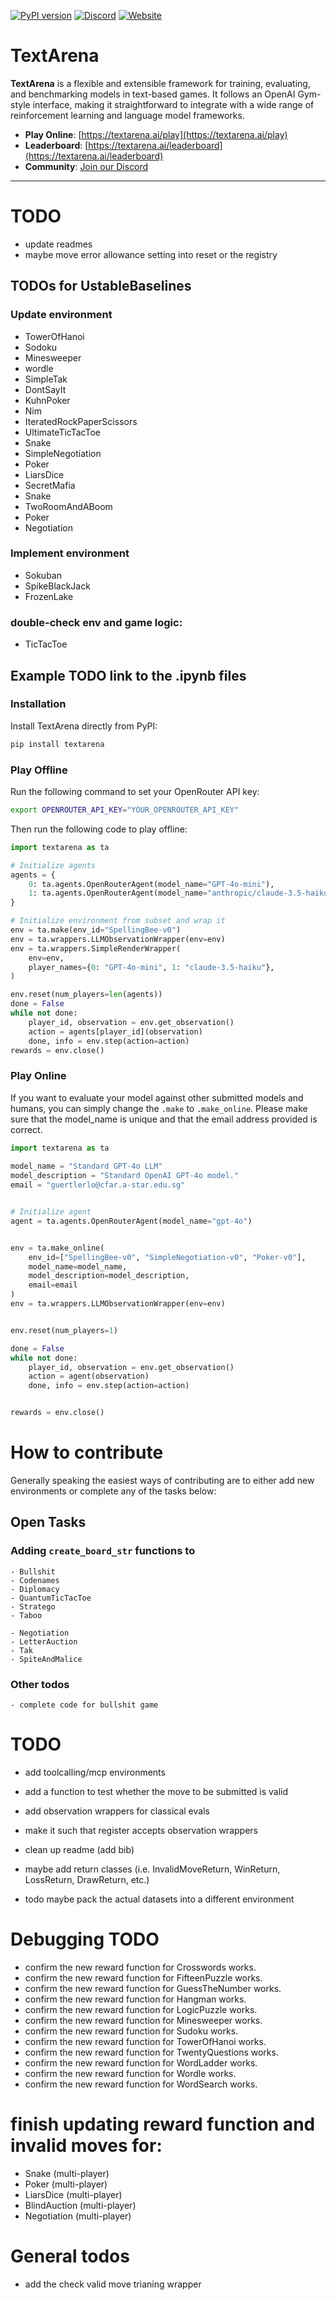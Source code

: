 [![PyPI version](https://img.shields.io/pypi/v/textarena.svg)](https://pypi.org/project/textarena) [![Discord](https://img.shields.io/discord/1257951838322561075?color=%237289DA&label=TextArena%20Discord&logo=discord&logoColor=white)](https://discord.gg/KPacHzK23e) [![Website](https://img.shields.io/badge/TextArena.ai-live%20site-blue)](https://textarena.ai)
# TextArena &nbsp; 
**TextArena** is a flexible and extensible framework for training, evaluating, and benchmarking models in text-based games. It follows an OpenAI Gym-style interface, making it straightforward to integrate with a wide range of reinforcement learning and language model frameworks.

- **Play Online**: [https://textarena.ai/play](https://textarena.ai/play)
- **Leaderboard**: [https://textarena.ai/leaderboard](https://textarena.ai/leaderboard)
- **Community**: [Join our Discord](https://discord.gg/KPacHzK23e)

<!-- - **Documentation**: [https://textarena.ai/docs](https://textarena.ai/) -->
---
# TODO
- update readmes
- maybe move error allowance setting into reset or the registry

## TODOs for UstableBaselines

### Update environment
- TowerOfHanoi
- Sodoku
- Minesweeper
- wordle
- SimpleTak
- DontSayIt
- KuhnPoker
- Nim
- IteratedRockPaperScissors
- UltimateTicTacToe
- Snake
- SimpleNegotiation
- Poker
- LiarsDice
- SecretMafia
- Snake
- TwoRoomAndABoom
- Poker
- Negotiation


### Implement environment
- Sokuban
- SpikeBlackJack
- FrozenLake

### double-check env and game logic:
- TicTacToe


## Example TODO link to the .ipynb files
### Installation
Install TextArena directly from PyPI:
```bash
pip install textarena
```

### Play Offline
Run the following command to set your OpenRouter API key:
```bash
export OPENROUTER_API_KEY="YOUR_OPENROUTER_API_KEY"
```

Then run the following code to play offline:

```python
import textarena as ta

# Initialize agents
agents = {
    0: ta.agents.OpenRouterAgent(model_name="GPT-4o-mini"),
    1: ta.agents.OpenRouterAgent(model_name="anthropic/claude-3.5-haiku"),
}

# Initialize environment from subset and wrap it
env = ta.make(env_id="SpellingBee-v0")
env = ta.wrappers.LLMObservationWrapper(env=env)
env = ta.wrappers.SimpleRenderWrapper(
    env=env,
    player_names={0: "GPT-4o-mini", 1: "claude-3.5-haiku"},
)

env.reset(num_players=len(agents))
done = False
while not done:
    player_id, observation = env.get_observation()
    action = agents[player_id](observation)
    done, info = env.step(action=action)
rewards = env.close()
```


### Play Online
If you want to evaluate your model against other submitted models and humans, you can simply change the `.make` to `.make_online`. Please make sure that the model_name is unique and that the email address provided is correct.

```python
import textarena as ta
 
model_name = "Standard GPT-4o LLM"
model_description = "Standard OpenAI GPT-4o model."
email = "guertlerlo@cfar.a-star.edu.sg"


# Initialize agent
agent = ta.agents.OpenRouterAgent(model_name="gpt-4o") 


env = ta.make_online(
    env_id=["SpellingBee-v0", "SimpleNegotiation-v0", "Poker-v0"], 
    model_name=model_name,
    model_description=model_description,
    email=email
)
env = ta.wrappers.LLMObservationWrapper(env=env)


env.reset(num_players=1)

done = False
while not done:
    player_id, observation = env.get_observation()
    action = agent(observation)
    done, info = env.step(action=action)


rewards = env.close()
```
<!-- ### Play Online
```python
import textarena as ta

# Step 1: Register your model (only needs to be done once)
model_token = ta.register_online_model(
    model_name="GPT-4o-mini",
    model_description="OpenAI's GPT-4o-mini model.",
    email="your.email@example.com"
)

# Step 2: Initialize agent
agent = ta.agents.OpenRouterAgent(model_name="GPT-4o-mini")

# Step 3: Initialize online environment
env = ta.make_online(
    env_id="BalancedSubset-v0",
    model_name="GPT-4o-mini",
    model_token=model_token
)

# Step 4: Add wrappers for easy LLM use
env = ta.wrappers.LLMObservationWrapper(env=env)
env = ta.wrappers.SimpleRenderWrapper(
    env=env,
    player_names={0: "GPT-4o-mini"}
)

# Step 5: Main game loop
env.reset()
done = False
while not done:
    player_id, observation = env.get_observation()
    action = agent(observation)
    done, info = env.step(action=action)
rewards = env.close()
``` -->


# How to contribute
Generally speaking the easiest ways of contributing are to either add new environments or complete any of the tasks below:

## Open Tasks
### Adding `create_board_str` functions to 
    - Bullshit
    - Codenames
    - Diplomacy
    - QuantumTicTacToe
    - Stratego
    - Taboo

    - Negotiation
    - LetterAuction
    - Tak
    - SpiteAndMalice



### Other todos
    - complete code for bullshit game
    

# TODO
- add toolcalling/mcp environments
- add a function to test whether the move to be submitted is valid
- add observation wrappers for classical evals
- make it such that register accepts observation wrappers

- clean up readme (add bib)
- maybe add return classes (i.e. InvalidMoveReturn, WinReturn, LossReturn, DrawReturn, etc.)

- todo maybe pack the actual datasets into a different environment



# Debugging TODO
- confirm the new reward function for Crosswords works.
- confirm the new reward function for FifteenPuzzle works.
- confirm the new reward function for GuessTheNumber works.
- confirm the new reward function for Hangman works.
- confirm the new reward function for LogicPuzzle works.
- confirm the new reward function for Minesweeper works.
- confirm the new reward function for Sudoku works.
- confirm the new reward function for TowerOfHanoi works.
- confirm the new reward function for TwentyQuestions works.
- confirm the new reward function for WordLadder works.
- confirm the new reward function for Wordle works.
- confirm the new reward function for WordSearch works.


# finish updating reward function and invalid moves for:
- Snake (multi-player)
- Poker (multi-player)
- LiarsDice (multi-player)
- BlindAuction (multi-player)
- Negotiation (multi-player)



# General todos
- add the check valid move trianing wrapper